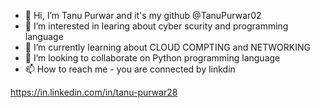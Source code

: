 - 👋 Hi, I’m Tanu Purwar and it's my github @TanuPurwar02
- 👀 I’m interested in learing about cyber scurity and programming language
- 🌱 I’m currently learning about CLOUD COMPTING and NETWORKING
- 💞️ I’m looking to collaborate on Python programming language
- 📫 How to reach me - you are connected by linkdin

<!---
TanuPurwar02/TanuPurwar02 is a ✨ special ✨ repository because its `README.md` (this file) appears on your GitHub profile.
You can click the Preview link to take a look at your changes.
--->
https://in.linkedin.com/in/tanu-purwar28
